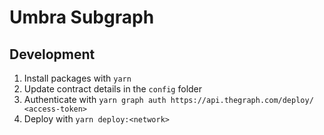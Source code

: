 # Umbra Subgraph

## Development

1. Install packages with `yarn`
2. Update contract details in the `config` folder
3. Authenticate with `yarn graph auth https://api.thegraph.com/deploy/ <access-token>`
4. Deploy with `yarn deploy:<network>`

